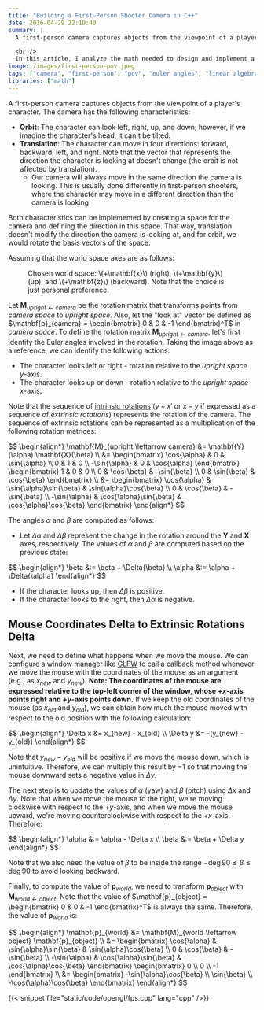 ```yaml
---
title: "Building a First-Person Shooter Camera in C++"
date: 2016-04-29 22:10:40
summary: |
  A first-person camera captures objects from the viewpoint of a player's character. Some aspects have to be considered, like the characteristics of the camera (orbiting with the mouse and translation with keyboard keys), as well as how we could capture all these characteristics with math and linear algebra.

  <br />
  In this article, I analyze the math needed to design and implement a first-person shooter camera in C++.
image: /images/first-person-pov.jpeg
tags: ["camera", "first-person", "pov", "euler angles", "linear algebra"]
libraries: ["math"]
---
```


A first-person camera captures objects from the viewpoint of a player's character. The camera has the following characteristics:

- **Orbit**: The character can look left, right, up, and down; however, if we imagine the character's head, it can't be tilted.
- **Translation**: The character can move in four directions: forward, backward, left, and right. Note that the vector that represents the direction the character is looking at doesn't change (the orbit is not affected by translation).
  - Our camera will always move in the same direction the camera is looking. This is usually done differently in first-person shooters, where the character may move in a different direction than the camera is looking.

Both characteristics can be implemented by creating a space for the camera and defining the direction in this space. That way, translation doesn't modify the direction the camera is looking at, and for orbit, we would rotate the basis vectors of the space.

Assuming that the world space axes are as follows:

<figure>
  <div class="figure-images">
    <img class="lazy-load" data-src="/images/xyz.jpg" alt="" />
  </div>
  <figcaption>Chosen world space: \(+\mathbf{x}\) (right), \(+\mathbf{y}\) (up), and \(+\mathbf{z}\) (backward). Note that the choice is just personal preference.</figcaption>
</figure>


Let $\mathbf{M}_{upright \leftarrow camera}$ be the rotation matrix that transforms points from *camera space* to *upright space*. Also, let the "look at" vector be defined as $\mathbf{p}_{camera} = \begin{bmatrix} 0 & 0 & -1 \end{bmatrix}^T$ in *camera space*. To define the rotation matrix $\mathbf{M}_{upright \leftarrow camera}$, let's first identify the Euler angles involved in the rotation. Taking the image above as a reference, we can identify the following actions:

- The character looks left or right - rotation relative to the *upright space* $y$-axis.
- The character looks up or down - rotation relative to the *upright space* $x$-axis.

Note that the sequence of [intrinsic rotations](../../../transformation-matrices/rotation/euler-angles#intrinsic-rotations) ($y-x'$ or $x-y$ if expressed as a sequence of *extrinsic rotations*) represents the rotation of the camera. The sequence of extrinsic rotations can be represented as a multiplication of the following rotation matrices:

<div>$$
\begin{align*}
\mathbf{M}_{upright \leftarrow camera} &= \mathbf{Y}(\alpha) \mathbf{X}(\beta) \\
&= \begin{bmatrix}
\cos{\alpha} & 0 & \sin{\alpha} \\
0 & 1 & 0 \\
-\sin{\alpha} & 0 & \cos{\alpha}
\end{bmatrix} \begin{bmatrix}
1 & 0 & 0 \\
0 & \cos{\beta} & -\sin{\beta} \\
0 & \sin{\beta} & \cos{\beta}
\end{bmatrix}
\\
&= \begin{bmatrix}
\cos{\alpha} & \sin{\alpha}\sin{\beta} & \sin{\alpha}\cos{\beta} \\
0 & \cos{\beta} & -\sin{\beta} \\
-\sin{\alpha} & \cos{\alpha}\sin{\beta} & \cos{\alpha}\cos{\beta}
\end{bmatrix}
\end{align*}
$$</div>

The angles $\alpha$ and $\beta$ are computed as follows:

- Let $\Delta{\alpha}$ and $\Delta{\beta}$ represent the change in the rotation around the $\mathbf{Y}$ and $\mathbf{X}$ axes, respectively. The values of $\alpha$ and $\beta$ are computed based on the previous state:

<div>$$
\begin{align*}
\beta &:= \beta + \Delta{\beta} \\
\alpha &:= \alpha + \Delta{\alpha}
\end{align*}
$$</div>

<span></span>

- If the character looks up, then $\Delta{\beta}$ is positive.
- If the character looks to the right, then $\Delta{\alpha}$ is negative.

## Mouse Coordinates Delta to Extrinsic Rotations Delta

Next, we need to define what happens when we move the mouse. We can configure a window manager like [GLFW](http://www.glfw.org/) to call a callback method whenever we move the mouse with the coordinates of the mouse as an argument (e.g., as $x_{new}$ and $y_{new}$). **Note: The coordinates of the mouse are expressed relative to the top-left corner of the window, whose $+x$-axis points right and $+y$-axis points down.** If we keep the old coordinates of the mouse (as $x_{old}$ and $y_{old}$), we can obtain how much the mouse moved with respect to the old position with the following calculation:

<div>$$
\begin{align*}
\Delta x &= x_{new} - x_{old} \\
\Delta y &= -(y_{new} - y_{old})
\end{align*}
$$</div>

Note that $y_{new} - y_{old}$ will be positive if we move the mouse down, which is unintuitive. Therefore, we can multiply this result by $-1$ so that moving the mouse downward sets a negative value in $\Delta y$.

The next step is to update the values of $\alpha$ (yaw) and $\beta$ (pitch) using $\Delta x$ and $\Delta y$. Note that when we move the mouse to the right, we're moving clockwise with respect to the $+y$-axis, and when we move the mouse upward, we're moving counterclockwise with respect to the $+x$-axis. Therefore:

<div>$$
\begin{align*}
\alpha &:= \alpha - \Delta x \\
\beta &:= \beta + \Delta y
\end{align*}
$$</div>

Note that we also need the value of $\beta$ to be inside the range $-\deg{90} \leq \beta \leq \deg{90}$ to avoid looking backward.

Finally, to compute the value of $\mathbf{p}_{world}$, we need to transform $\mathbf{p}_{object}$ with $\mathbf{M}_{world \leftarrow object}$. Note that the value of $\mathbf{p}_{object} = \begin{bmatrix} 0 & 0 & -1 \end{bmatrix}^T$ is always the same. Therefore, the value of $\mathbf{p}_{world}$ is:

<div>$$
\begin{align*}
\mathbf{p}_{world} &= \mathbf{M}_{world \leftarrow object} \mathbf{p}_{object} \\
&= \begin{bmatrix}
\cos{\alpha} & \sin{\alpha}\sin{\beta} & \sin{\alpha}\cos{\beta} \\
0 & \cos{\beta} & -\sin{\beta} \\
-\sin{\alpha} & \cos{\alpha}\sin{\beta} & \cos{\alpha}\cos{\beta}
\end{bmatrix} \begin{bmatrix} 0 \\ 0 \\ -1 \end{bmatrix} \\
&= \begin{bmatrix}
-\sin{\alpha}\cos{\beta} \\
\sin{\beta} \\
-\cos{\alpha}\cos{\beta}
\end{bmatrix}
\end{align*}
$$</div>

{{< snippet file="static/code/opengl/fps.cpp" lang="cpp" />}}
